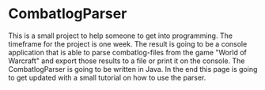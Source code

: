 # CombatlogParser

This is a small project to help someone to get into programming. The timeframe for the project is one week. The result is going to be a console application that is able to parse combatlog-files from the game "World of Warcraft" and export those results to a file or print it on the console. The CombatlogParser is going to be written in Java.
In the end this page is going to get updated with a small tutorial on how to use the parser.